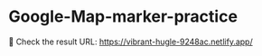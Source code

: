 # Google-Map-marker-practice
:round_pushpin: Check the result URL: https://vibrant-hugle-9248ac.netlify.app/
